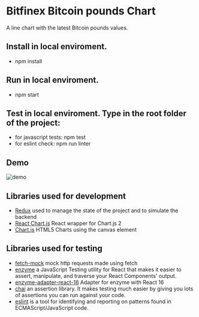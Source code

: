 # Bitfinex Bitcoin pounds Chart

A line chart with the latest Bitcoin pounds values.

## Install in local enviroment.
   - npm install

## Run in local enviroment.
   - npm start

## Test in local enviroment. Type in the root folder of the project:
   - for javascript tests: npm test
   - for eslint check: npm run linter

## Demo
![demo](https://user-images.githubusercontent.com/6817073/45036829-cd714600-b05d-11e8-9f8a-a876ad893ef7.PNG)

## Libraries used for development
   - [Redux](https://redux.js.org/) used to manage the state of the project and to simulate the backend
   - [React Chart.js](https://github.com/jerairrest/react-chartjs-2) React wrapper for Chart.js 2
   - [Chart.js](https://github.com/chartjs/Chart.js) HTML5 Charts using the canvas element

## Libraries used for testing
   - [fetch-mock](https://github.com/wheresrhys/fetch-mock) mock http requests made using fetch
   - [enzyme](https://github.com/airbnb/enzyme) a JavaScript Testing utility for React that makes it easier to assert, manipulate, and traverse your React Components' output.
   - [enzyme-adapter-react-16](https://github.com/airbnb/enzyme) Adapter for enzyme with React 16
   - [chai](https://github.com/chaijs/chai) an assertion library. It makes testing much easier by giving you lots of assertions you can run against your code.
   - [eslint](https://github.com/eslint/eslint) is a tool for identifying and reporting on patterns found in ECMAScript/JavaScript code.
